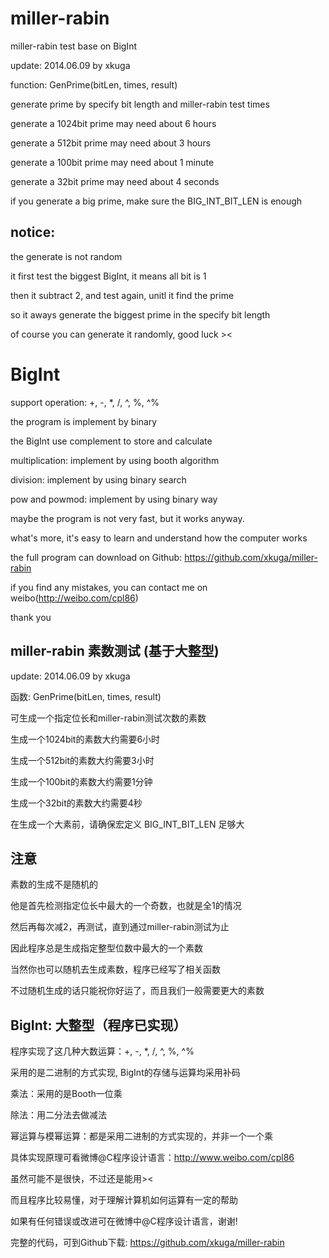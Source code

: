miller-rabin
============

miller-rabin test base on BigInt

update: 2014.06.09 by xkuga
    
function: GenPrime(bitLen, times, result)

generate prime by specify bit length and miller-rabin test times

generate a 1024bit prime may need about 6 hours

generate a 512bit prime may need about 3 hours

generate a 100bit prime may need about 1 minute

generate a 32bit prime may need about 4 seconds

if you generate a big prime, make sure the BIG_INT_BIT_LEN is enough

notice:
-------

the generate is not random

it first test the biggest BigInt, it means all bit is 1

then it subtract 2, and test again, unitl it find the prime

so it aways generate the biggest prime in the specify bit length

of course you can generate it randomly, good luck ><

BigInt
======

support operation: +, -, *, /, ^, %, ^%

the program is implement by binary

the BigInt use complement to store and calculate

multiplication: implement by using booth algorithm

division: implement by using binary search

pow and powmod: implement by using binary way

maybe the program is not very fast, but it works anyway.

what's more, it's easy to learn and understand how the computer works

the full program can download on Github: https://github.com/xkuga/miller-rabin

if you find any mistakes, you can contact me on weibo(http://weibo.com/cpl86)

thank you

miller-rabin 素数测试 (基于大整型)
----------------------------------

update: 2014.06.09 by xkuga
    
函数: GenPrime(bitLen, times, result)

可生成一个指定位长和miller-rabin测试次数的素数

生成一个1024bit的素数大约需要6小时

生成一个512bit的素数大约需要3小时

生成一个100bit的素数大约需要1分钟

生成一个32bit的素数大约需要4秒

在生成一个大素前，请确保宏定义 BIG_INT_BIT_LEN 足够大

注意
----

素数的生成不是随机的

他是首先检测指定位长中最大的一个奇数，也就是全1的情况

然后再每次减2，再测试，直到通过miller-rabin测试为止

因此程序总是生成指定整型位数中最大的一个素数

当然你也可以随机去生成素数，程序已经写了相关函数

不过随机生成的话只能祝你好运了，而且我们一般需要更大的素数

BigInt: 大整型（程序已实现）
----------------------------

程序实现了这几种大数运算：+, -, *, /, ^, %, ^%

采用的是二进制的方式实现, BigInt的存储与运算均采用补码

乘法：采用的是Booth一位乘

除法：用二分法去做减法

幂运算与模幂运算：都是采用二进制的方式实现的，并非一个一个乘

具体实现原理可看微博@C程序设计语言：http://www.weibo.com/cpl86

虽然可能不是很快，不过还是能用><

而且程序比较易懂，对于理解计算机如何运算有一定的帮助

如果有任何错误或改进可在微博中@C程序设计语言，谢谢!

完整的代码，可到Github下载: https://github.com/xkuga/miller-rabin
